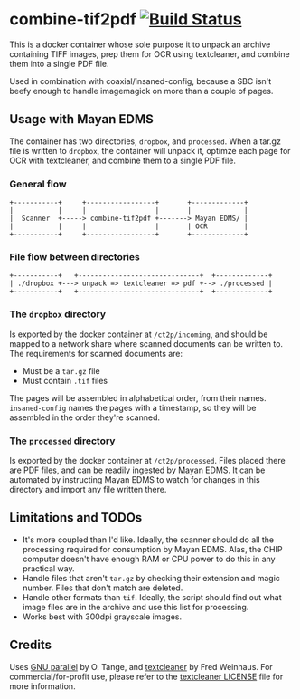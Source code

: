 # combine-tif2pdf [![Build Status](https://travis-ci.org/coaxial/ct2p.svg?branch=master)](https://travis-ci.org/coaxial/ct2p)

This is a docker container whose sole purpose it to unpack an archive
containing TIFF images, prep them for OCR using textcleaner, and combine them
into a single PDF file.

Used in combination with coaxial/insaned-config, because a SBC isn't beefy
enough to handle imagemagick on more than a couple of pages.

## Usage with Mayan EDMS

The container has two directories, `dropbox`, and `processed`. When a tar.gz
file is written to `dropbox`, the container will unpack it, optimze each page
for OCR with textcleaner, and combine them to a single PDF file.

### General flow

```
+-----------+     +-----------------+       +-------------+
|           |     |                 |       |             |
|  Scanner  +-----> combine-tif2pdf +-------> Mayan EDMS/ |
|           |     |                 |       | OCR         |
+-----------+     +-----------------+       +-------------+
```

### File flow between directories

```
+-----------+   +------------------------------+  +-------------+
| ./dropbox +---> unpack => textcleaner => pdf +--> ./processed |
+-----------+   +------------------------------+  +-------------+
```

### The `dropbox` directory

Is exported by the docker container at `/ct2p/incoming`, and should be mapped
to a network share where scanned documents can be written to. The requirements
for scanned documents are:

- Must be a `tar.gz` file
- Must contain `.tif` files

The pages will be assembled in alphabetical order, from their names.
`insaned-config` names the pages with a timestamp, so they will be assembled in
the order they're scanned.

### The `processed` directory

Is exported by the docker container at `/ct2p/processed`. Files placed there
are PDF files, and can be readily ingested by Mayan EDMS. It can be automated
by instructing Mayan EDMS to watch for changes in this directory and import any
file written there.

## Limitations and TODOs

- It's more coupled than I'd like. Ideally, the scanner should do all the
  processing required for consumption by Mayan EDMS. Alas, the CHIP computer
doesn't have enough RAM or CPU power to do this in any practical way.
- Handle files that aren't `tar.gz` by checking their extension and magic
  number. Files that don't match are deleted.
- Handle other formats than `tif`. Ideally, the script should find out what
  image files are in the archive and use this list for processing.
- Works best with 300dpi grayscale images.

## Credits

Uses [GNU parallel](https://www.gnu.org/software/parallel/) by O. Tange, and
[textcleaner](http://www.fmwconcepts.com/imagemagick/textcleaner/) by Fred
Weinhaus. For commercial/for-profit use, please refer to the [textcleaner
LICENSE](LICENSE) file for more information.

